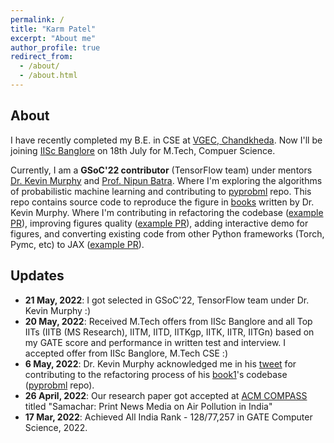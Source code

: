 ```yaml
---
permalink: /
title: "Karm Patel"
excerpt: "About me"
author_profile: true
redirect_from: 
  - /about/
  - /about.html
---
```


## About
I have recently completed my B.E. in CSE at [VGEC, Chandkheda](https://www.vgecg.ac.in/). Now I'll be joining [IISc Banglore](https://iisc.ac.in/) on 18th July for M.Tech, Compuer Science.

Currently, I am a **GSoC'22 contributor** (TensorFlow team) under mentors [Dr. Kevin Murphy](https://www.cs.ubc.ca/~murphyk/) and [Prof. Nipun Batra](https://nipunbatra.github.io/). Where I'm exploring the algorithms of probabilistic machine learning and contributing to [pyprobml](https://github.com/probml/pyprobml) repo. This repo contains source code to reproduce the figure in [books](https://probml.github.io/pml-book/) written by Dr. Kevin Murphy. Where I'm contributing in refactoring the codebase ([example PR](https://github.com/probml/pyprobml/pull/807)), improving figures quality ([example PR](https://github.com/probml/pyprobml/pull/713)), adding interactive demo for figures, and converting existing code from other Python frameworks (Torch, Pymc, etc) to JAX ([example PR](https://github.com/probml/pyprobml/issues/694#issuecomment-1095150779)). 

## Updates

- **21 May, 2022**: I got selected in GSoC'22, TensorFlow team under Dr. Kevin Murphy :)
- **20 May, 2022**: Received M.Tech offers from IISc Banglore and all Top IITs (IITB (MS Research), IITM, IITD, IITKgp, IITK, IITR, IITGn) based on my GATE score and performance in written test and interview. I accepted offer from IISc Banglore, M.Tech CSE :)
- **6 May, 2022**: Dr. Kevin Murphy acknowledged me in his [tweet](https://twitter.com/sirbayes/status/1522450760029511683) for contributing to the refactoring process of his [book1](https://probml.github.io/pml-book/book1.html)'s codebase ([pyprobml](https://github.com/probml/pyprobml) repo).   
- **26 April, 2022**: Our research paper got accepted at [ACM COMPASS](https://compass.acm.org/) titled "Samachar: Print News Media on Air Pollution in India" 
- **17 Mar, 2022**: Achieved All India Rank - 128/77,257 in GATE Computer Science, 2022.

